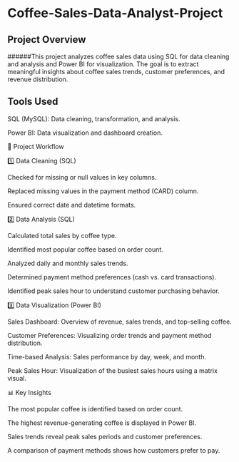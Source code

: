# Coffee-Sales-Data-Analyst-Project

## Project Overview

######This project analyzes coffee sales data using SQL for data cleaning and analysis and Power BI for visualization. The goal is to extract meaningful insights about coffee sales trends, customer preferences, and revenue distribution.

## Tools Used

SQL (MySQL): Data cleaning, transformation, and analysis.

Power BI: Data visualization and dashboard creation.

📂 Project Workflow

1️⃣ Data Cleaning (SQL)

Checked for missing or null values in key columns.

Replaced missing values in the payment method (CARD) column.

Ensured correct date and datetime formats.

2️⃣ Data Analysis (SQL)

Calculated total sales by coffee type.

Identified most popular coffee based on order count.

Analyzed daily and monthly sales trends.

Determined payment method preferences (cash vs. card transactions).

Identified peak sales hour to understand customer purchasing behavior.

3️⃣ Data Visualization (Power BI)

Sales Dashboard: Overview of revenue, sales trends, and top-selling coffee.

Customer Preferences: Visualizing order trends and payment method distribution.

Time-based Analysis: Sales performance by day, week, and month.

Peak Sales Hour: Visualization of the busiest sales hours using a matrix visual.

📊 Key Insights

The most popular coffee is identified based on order count.

The highest revenue-generating coffee is displayed in Power BI.

Sales trends reveal peak sales periods and customer preferences.

A comparison of payment methods shows how customers prefer to pay.

